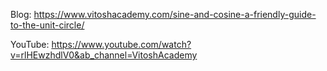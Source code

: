 Blog:
https://www.vitoshacademy.com/sine-and-cosine-a-friendly-guide-to-the-unit-circle/

YouTube:
https://www.youtube.com/watch?v=rlHEwzhdlV0&ab_channel=VitoshAcademy
